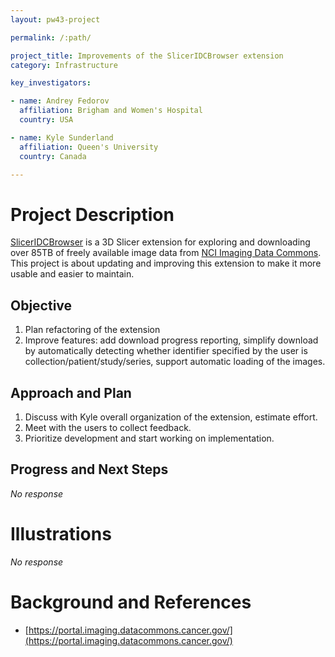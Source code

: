 ```yaml
---
layout: pw43-project

permalink: /:path/

project_title: Improvements of the SlicerIDCBrowser extension
category: Infrastructure

key_investigators:

- name: Andrey Fedorov
  affiliation: Brigham and Women's Hospital
  country: USA

- name: Kyle Sunderland
  affiliation: Queen's University
  country: Canada

---
```


# Project Description

<!-- Add a short paragraph describing the project. -->

[SlicerIDCBrowser](https://github.com/ImagingDataCommons/SlicerIDCBrowser) is a 3D Slicer extension for exploring and downloading over 85TB of freely available image data from [NCI Imaging Data Commons](https://portal.imaging.datacommons.cancer.gov/explore). This project is about updating and improving this extension to make it more usable and easier to maintain.



## Objective

<!-- Describe here WHAT you would like to achieve (what you will have as end result). -->

1. Plan refactoring of the extension
2. Improve features: add download progress reporting, simplify download by automatically detecting whether identifier specified by the user is collection/patient/study/series, support automatic loading of the images.



## Approach and Plan

<!-- Describe here HOW you would like to achieve the objectives stated above. -->


1. Discuss with Kyle overall organization of the extension, estimate effort.
2. Meet with the users to collect feedback.
3. Prioritize development and start working on implementation.

## Progress and Next Steps

<!-- Update this section as you make progress, describing of what you have ACTUALLY DONE.
     If there are specific steps that you could not complete then you can describe them here, too. -->


_No response_



# Illustrations

<!-- Add pictures and links to videos that demonstrate what has been accomplished. -->


_No response_



# Background and References

<!-- If you developed any software, include link to the source code repository.
     If possible, also add links to sample data, and to any relevant publications. -->


- [https://portal.imaging.datacommons.cancer.gov/](https://portal.imaging.datacommons.cancer.gov/)

